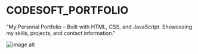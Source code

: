 # CODESOFT_PORTFOLIO

"My Personal Portfolio – Built with HTML, CSS, and JavaScript. Showcasing my skills, projects, and contact information."

![image alt]()


